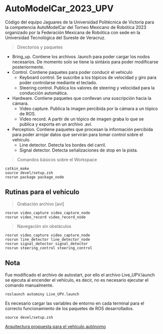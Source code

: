 # AutoModelCar_2023_UPV
Código del equipo Jaguares de la Universidad Politécnica de Victoria para la competencia AutoModelCar del Torneo Mexicano de Robótica 2023 organizado por la Federación Mexicana de Robótica con sede en la Universidad Tecnológica del Sureste de Veracruz.

>Directorios y paquetes

- Bring_up. Contiene los archivos .launch para poder cargar los nodos necesarios. De momento solo se tiene la sintáxis para poder modificarse posteriormente.
- Control. Contiene paquetes para poder conducir el vehiculo
  - Keyboard control. Se suscribe a los tópicos de velocidad y giro para poder controlarse mediante el teclado.
  - Steering control. Publica los valores de steering y velocidad para la conducción automática.
- Hardware. Contiene paquetes que conllevan una suscripción hacia la cámara.
  - Video capture. Publica la imagen percibida por la cámara a un tópico de ROS.
  - Video record. A partir de un tópico de imagen graba lo que se publica y exporta en un archivo .avi.
- Perception. Contiene paquetes que procesan la información percibida para poder arrojar datos que servirán para tomar control sobre el vehículo.
  - Line detector. Detecta los bordes del carril.
  - Signal detector. Detecta señalizaciones de stop en la pista.

>Comandos básicos sobre el Workspace
```
catkin_make
source devel/setup.zsh
rosrun package package_node
```

## Rutinas para el vehículo
>Grabación archivo [avi]
```
rosrun video_capture video_capture_node
rosrun video_record video_record_node

```
>Navegación sin obstáculos
```
rosrun video_capture video_capture_node
rosrun line_detector line_detector_node
rosrun signal_detector signal_detector
rosrun steering_control steering_control
```

## Nota
Fue modificado el archivo de autostart, por ello el archivo Live_UPV.launch se ejecuta al encender el vehículo, es decir, no es necesario ejecutar el comando manualmente.
```
roslaunch autominy Live_UPV.launch
```
Es necesario cargar las variables de entorno en cada terminal para el correcto funcionamiento de los paquetes de ROS desarrollados.
```
source devel/setup.zsh
```
[Arquitectura propuesta para el vehículo autónomo](https://lucid.app/publicSegments/view/bd8d4c51-0755-41a0-af4e-4752ef2aff18/image.pdf)

